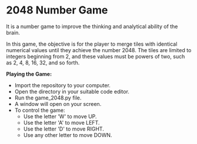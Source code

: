 # 2048 Number Game
It is a number game to improve the thinking and analytical ability of the brain.

In this game, the objective is for the player to merge tiles with identical numerical values until they achieve the number 2048. The tiles are limited to integers beginning from 2, and these values must be powers of two, such as 2, 4, 8, 16, 32, and so forth.


**Playing the Game:**
   -  Import the repository to your computer.
   -  Open the directory in your suitable code editor.
   -  Run the game_2048.py file.
   - A window will open on your screen.
   - To control the game:
     - Use the letter 'W' to move UP.
     - Use the letter 'A' to move LEFT.
     - Use the letter 'D' to move RIGHT.
     - Use any other letter to move DOWN.
